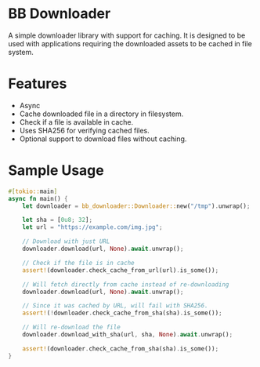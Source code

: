 # BB Downloader

A simple downloader library with support for caching. It is designed to be used with applications requiring the downloaded assets to be cached in file system.

# Features

- Async
- Cache downloaded file in a directory in filesystem.
- Check if a file is available in cache.
- Uses SHA256 for verifying cached files.
- Optional support to download files without caching.

# Sample Usage

```rust
#[tokio::main]
async fn main() {
    let downloader = bb_downloader::Downloader::new("/tmp").unwrap();

    let sha = [0u8; 32];
    let url = "https://example.com/img.jpg";

    // Download with just URL
    downloader.download(url, None).await.unwrap();

    // Check if the file is in cache
    assert!(downloader.check_cache_from_url(url).is_some());

    // Will fetch directly from cache instead of re-downloading
    downloader.download(url, None).await.unwrap();

    // Since it was cached by URL, will fail with SHA256.
    assert!(!downloader.check_cache_from_sha(sha).is_some());

    // Will re-download the file
    downloader.download_with_sha(url, sha, None).await.unwrap();

    assert!(downloader.check_cache_from_sha(sha).is_some());
}
```

